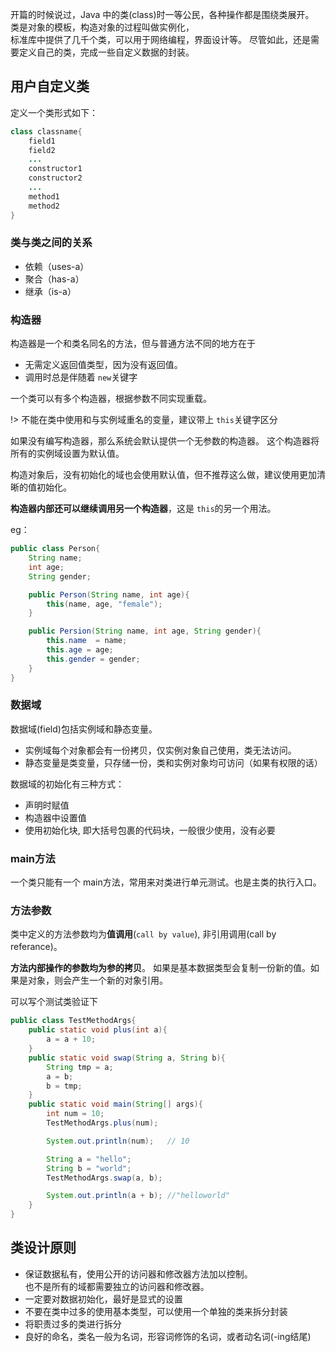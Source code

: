 开篇的时候说过，Java 中的类(class)时一等公民，各种操作都是围绕类展开。  
类是对象的模板，构造对象的过程叫做实例化，  
标准库中提供了几千个类，可以用于网络编程，界面设计等。
尽管如此，还是需要定义自己的类，完成一些自定义数据的封装。


## 用户自定义类
定义一个类形式如下：
```java
class classname{
    field1
    field2
    ...
    constructor1
    constructor2
    ...
    method1
    method2
}
```

### 类与类之间的关系
- 依赖（uses-a）
- 聚合（has-a）
- 继承（is-a）

### 构造器
构造器是一个和类名同名的方法，但与普通方法不同的地方在于
- 无需定义返回值类型，因为没有返回值。
- 调用时总是伴随着 `new`关键字

一个类可以有多个构造器，根据参数不同实现重载。

!> 不能在类中使用和与实例域重名的变量，建议带上 `this`关键字区分

如果没有编写构造器，那么系统会默认提供一个无参数的构造器。
这个构造器将所有的实例域设置为默认值。

构造对象后，没有初始化的域也会使用默认值，但不推荐这么做，建议使用更加清晰的值初始化。

**构造器内部还可以继续调用另一个构造器**，这是 `this`的另一个用法。

eg：
```java
public class Person{
    String name;
    int age;
    String gender;

    public Person(String name, int age){
        this(name, age, "female");
    }

    public Persion(String name, int age, String gender){
        this.name  = name;
        this.age = age;
        this.gender = gender;
    }
}
```


### 数据域
数据域(field)包括实例域和静态变量。  
- 实例域每个对象都会有一份拷贝，仅实例对象自己使用，类无法访问。  
- 静态变量是类变量，只存储一份，类和实例对象均可访问（如果有权限的话）

数据域的初始化有三种方式：
- 声明时赋值
- 构造器中设置值
- 使用初始化块, 即大括号包裹的代码块，一般很少使用，没有必要

### main方法
一个类只能有一个 main方法，常用来对类进行单元测试。也是主类的执行入口。  

### 方法参数
类中定义的方法参数均为**值调用**(`call by value`), 非引用调用(call by referance)。  

**方法内部操作的参数均为参的拷贝**。
如果是基本数据类型会复制一份新的值。如果是对象，则会产生一个新的对象引用。

可以写个测试类验证下
```java
public class TestMethodArgs{
    public static void plus(int a){
        a = a + 10;
    }
    public static void swap(String a, String b){
        String tmp = a;
        a = b;
        b = tmp;
    }
    public static void main(String[] args){
        int num = 10;
        TestMethodArgs.plus(num);

        System.out.println(num);   // 10

        String a = "hello";
        String b = "world";
        TestMethodArgs.swap(a, b);

        System.out.println(a + b); //"helloworld" 
    }
}
```

## 类设计原则
- 保证数据私有，使用公开的访问器和修改器方法加以控制。    
    也不是所有的域都需要独立的访问器和修改器。
- 一定要对数据初始化，最好是显式的设置
- 不要在类中过多的使用基本类型，可以使用一个单独的类来拆分封装
- 将职责过多的类进行拆分
- 良好的命名，类名一般为名词，形容词修饰的名词，或者动名词(-ing结尾)